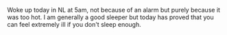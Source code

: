 Woke up today in NL at 5am, not because of an alarm but purely because it was too hot. I am generally a good sleeper but today has proved that you can feel extremely ill if you don't sleep enough.
